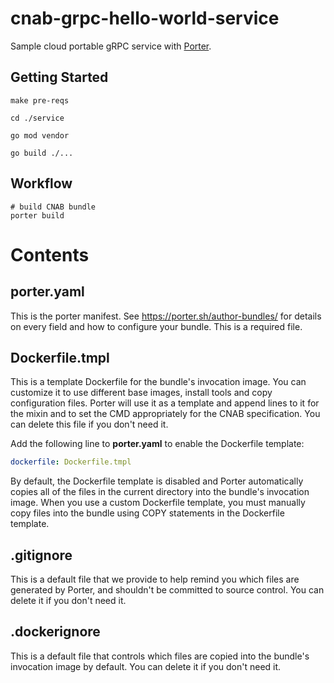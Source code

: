 # cnab-grpc-hello-world-service

Sample cloud portable gRPC service with [Porter](https://porter.sh/).

## Getting Started

```
make pre-reqs

cd ./service

go mod vendor

go build ./...
```

## Workflow

```
# build CNAB bundle
porter build
```

# Contents

## porter.yaml

This is the porter manifest. See https://porter.sh/author-bundles/ for 
details on every field and how to configure your bundle. This is a required
file.

## Dockerfile.tmpl

This is a template Dockerfile for the bundle's invocation image. You can
customize it to use different base images, install tools and copy configuration
files. Porter will use it as a template and append lines to it for the mixin and to set
the CMD appropriately for the CNAB specification. You can delete this file if you don't
need it.

Add the following line to **porter.yaml** to enable the Dockerfile template:

```yaml
dockerfile: Dockerfile.tmpl
```

By default, the Dockerfile template is disabled and Porter automatically copies
all of the files in the current directory into the bundle's invocation image. When
you use a custom Dockerfile template, you must manually copy files into the bundle
using COPY statements in the Dockerfile template.

## .gitignore

This is a default file that we provide to help remind you which files are
generated by Porter, and shouldn't be committed to source control. You can
delete it if you don't need it.

## .dockerignore

This is a default file that controls which files are copied into the bundle's
invocation image by default. You can delete it if you don't need it.